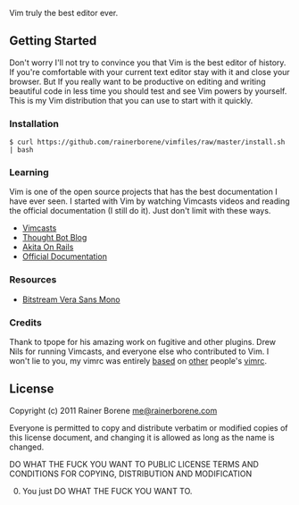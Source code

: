 Vim truly the best editor ever.

## Getting Started

Don't worry I'll not try to convince you that Vim is the best editor of history.
If you're comfortable with your current text editor stay with it and close your
browser. But If you really want to be productive on editing and writing beautiful
code in less time you should test and see Vim powers by yourself. This is my Vim
distribution that you can use to start with it quickly.

### Installation

    $ curl https://github.com/rainerborene/vimfiles/raw/master/install.sh | bash

### Learning

Vim is one of the open source projects that has the best documentation I have 
ever seen. I started with Vim by watching Vimcasts videos and reading the 
official documentation (I still do it). Just don't limit with these ways.

- [Vimcasts](http://vimcasts.org)
- [Thought Bot Blog](http://robots.thoughtbot.com)
- [Akita On Rails](http://akitaonrails.com)
- [Official Documentation](http://vimdoc.sourceforge.net/htmldoc/usr_toc.html)

### Resources

- [Bitstream Vera Sans Mono](http://www.dafont.com/bitstream-vera-mono.font)

### Credits

Thank to tpope for his amazing work on fugitive and other plugins. Drew Nils 
for running Vimcasts, and everyone else who contributed to Vim. I won't lie 
to you, my vimrc was entirely [based](https://github.com/tpope/tpope) on [other](https://github.com/nelstrom/dotfiles) 
people's [vimrc](https://github.com/akitaonrails/vimfiles).

## License

Copyright (c) 2011 Rainer Borene <me@rainerborene.com>

Everyone is permitted to copy and distribute verbatim or modified
copies of this license document, and changing it is allowed as long
as the name is changed.

DO WHAT THE FUCK YOU WANT TO PUBLIC LICENSE
TERMS AND CONDITIONS FOR COPYING, DISTRIBUTION AND MODIFICATION

0. You just DO WHAT THE FUCK YOU WANT TO.
